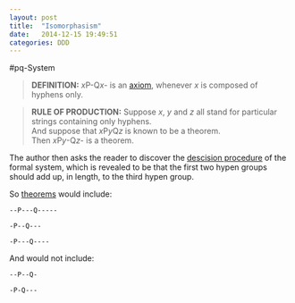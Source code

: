 ```yaml
---
layout: post
title:  "Isomorphasism"
date:   2014-12-15 19:49:51
categories: DDD
---
```


#pq-System

> **DEFINITION:** 
> *x*P-Q*x*- is an [axiom](http://en.wikipedia.org/wiki/Axiom), whenever *x* is composed of hyphens only.

> **RULE OF PRODUCTION:**
> Suppose *x*, *y* and *z* all stand for particular strings containing only hyphens.  
> And suppose that *x*P*y*Q*z* is known to be a theorem.  
> Then *x*P*y*-Q*z*- is a theorem.

The author then asks the reader to discover the [descision procedure](http://en.wikipedia.org/wiki/Decision_problem) of the formal system, which is revealed to be that the first two hypen groups should add up, in length, to the third hypen group.

So [theorems](http://en.wikipedia.org/wiki/Theorem) would include:

```
--P---Q-----

-P--Q---

-P---Q----
```

And would not include:

```
--P--Q-

-P-Q---
```
